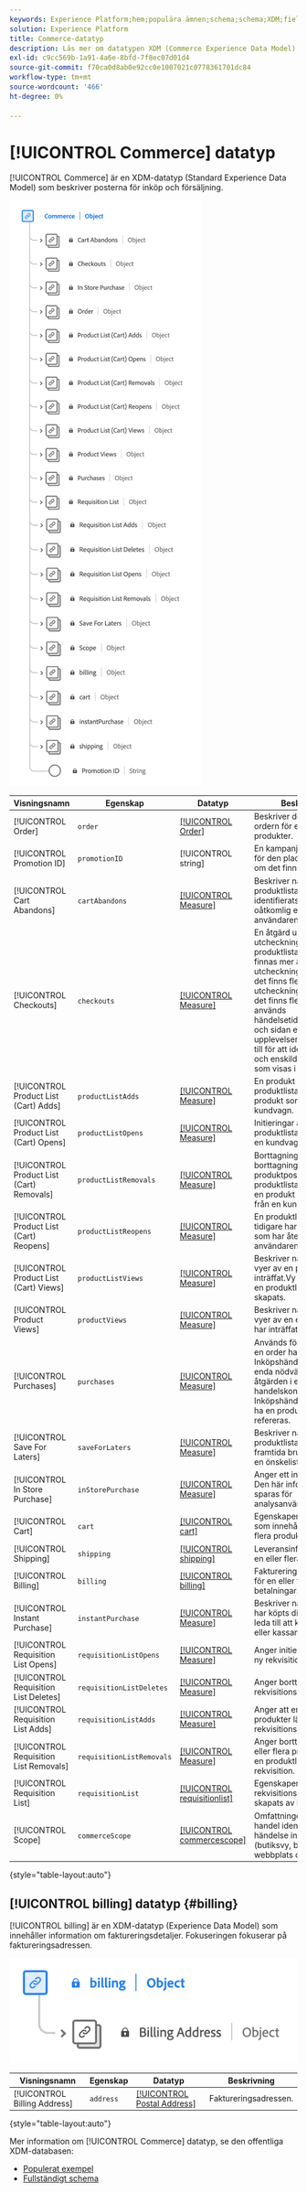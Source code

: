 ```yaml
---
keywords: Experience Platform;hem;populära ämnen;schema;schema;XDM;fields;schemas;scheman;commerce;datatype;data type;data type;
solution: Experience Platform
title: Commerce-datatyp
description: Läs mer om datatypen XDM (Commerce Experience Data Model).
exl-id: c9cc569b-1a91-4a6e-8bfd-7f8ec07d01d4
source-git-commit: f70ca0d8ab0e92cc0e1007021c0778361701dc84
workflow-type: tm+mt
source-wordcount: '466'
ht-degree: 0%

---
```


# [!UICONTROL Commerce] datatyp

[!UICONTROL Commerce] är en XDM-datatyp (Standard Experience Data Model) som beskriver posterna för inköp och försäljning.

![Ett diagram över [!UICONTROL Commerce] datatyp.](../images/data-types/commerce.png)

| Visningsnamn | Egenskap | Datatyp | Beskrivning |
|------------------------------------------|-----------------------|------------------------------------|----------------------------------------------------------------------------------------------------------|
| [!UICONTROL Order] | `order` | [[!UICONTROL Order]](./order.md) | Beskriver den monterade ordern för en eller flera produkter. |
| [!UICONTROL Promotion ID] | `promotionID` | [!UICONTROL string] | En kampanjidentifierare för den placerade ordern, om det finns en. |
| [!UICONTROL Cart Abandons] | `cartAbandons` | [[!UICONTROL Measure]](./measure.md) | Beskriver när en produktlista har identifierats som oåtkomlig eller köpbar av användaren. |
| [!UICONTROL Checkouts] | `checkouts` | [[!UICONTROL Measure]](./measure.md) | En åtgärd under utcheckningen av en produktlista. Det kan finnas mer än en utcheckningshändelse om det finns flera steg i en utcheckningsprocess. Om det finns flera steg används händelsetidsinformationen och sidan eller upplevelsen som refereras till för att identifiera steget och enskilda händelser som visas i ordning. |
| [!UICONTROL Product List (Cart) Adds] | `productListAdds` | [[!UICONTROL Measure]](./measure.md) | En produkt läggs till i produktlistan, t.ex. en produkt som läggs till i en kundvagn. |
| [!UICONTROL Product List (Cart) Opens] | `productListOpens` | [[!UICONTROL Measure]](./measure.md) | Initieringar av en ny produktlista, till exempel en kundvagn som skapas. |
| [!UICONTROL Product List (Cart) Removals] | `productListRemovals` | [[!UICONTROL Measure]](./measure.md) | Borttagning eller borttagning av en produktpost från en produktlista, till exempel en produkt som tas bort från en kundvagn. |
| [!UICONTROL Product List (Cart) Reopens] | `productListReopens` | [[!UICONTROL Measure]](./measure.md) | En produktlista som tidigare har övergetts och som har återaktiverats av användaren. |
| [!UICONTROL Product List (Cart) Views] | `productListViews` | [[!UICONTROL Measure]](./measure.md) | Beskriver när en eller flera vyer av en produktlista har inträffat.Vy eller vyer av en produktlista har skapats. |
| [!UICONTROL Product Views] | `productViews` | [[!UICONTROL Measure]](./measure.md) | Beskriver när en vy eller vyer av en enskild produkt har inträffat. |
| [!UICONTROL Purchases] | `purchases` | [[!UICONTROL Measure]](./measure.md) | Används för att spåra när en order har godkänts. Inköpshändelsen är den enda nödvändiga åtgärden i en handelskonvertering. Inköpshändelsen måste ha en produktlista som refereras. |
| [!UICONTROL Save For Laters] | `saveForLaters` | [[!UICONTROL Measure]](./measure.md) | Beskriver när en produktlista sparas för framtida bruk, till exempel en önskelista. |
| [!UICONTROL In Store Purchase] | `inStorePurchase` | [[!UICONTROL Measure]](./measure.md) | Anger ett inStore-köp. Den här informationen sparas för analysanvändning. |
| [!UICONTROL Cart] | `cart` | [[!UICONTROL cart]](./cart.md) | Egenskaperna för vagnen som innehåller en eller flera produkter. |
| [!UICONTROL Shipping] | `shipping` | [[!UICONTROL shipping]](./shipping.md) | Leveransinformation för en eller flera produkter. |
| [!UICONTROL Billing] | `billing` | [[!UICONTROL billing]](#billing) | Faktureringsinformation för en eller flera betalningar. |
| [!UICONTROL Instant Purchase] | `instantPurchase` | [[!UICONTROL Measure]](./measure.md) | Beskriver när en produkt har köpts direkt, vilket kan leda till att kundvagnen eller kassan hoppas över. |
| [!UICONTROL Requisition List Opens] | `requisitionListOpens` | [[!UICONTROL Measure]](./measure.md) | Anger initieringen av en ny rekvisitionslista. |
| [!UICONTROL Requisition List Deletes] | `requisitionListDeletes` | [[!UICONTROL Measure]](./measure.md) | Anger borttagning av rekvisitionslista. |
| [!UICONTROL Requisition List Adds] | `requisitionListAdds` | [[!UICONTROL Measure]](./measure.md) | Anger att en eller flera produkter läggs till i en rekvisitionslista. |
| [!UICONTROL Requisition List Removals] | `requisitionListRemovals` | [[!UICONTROL Measure]](./measure.md) | Anger borttagning av en eller flera produkter från en produktlista för rekvisition. |
| [!UICONTROL Requisition List] | `requisitionList` | [[!UICONTROL requisitionlist]](./requisition-list.md) | Egenskaperna för den rekvisitionslista som har skapats av kunden. |
| [!UICONTROL Scope] | `commerceScope` | [[!UICONTROL commercescope]](./commerce-scope.md) | Omfattningen för e-handel identifierar var en händelse inträffade (butiksvy, butik, webbplats osv.). |

{style="table-layout:auto"}

## [!UICONTROL billing] datatyp {#billing}

[!UICONTROL billing] är en XDM-datatyp (Experience Data Model) som innehåller information om faktureringsdetaljer. Fokuseringen fokuserar på faktureringsadressen.

![Ett diagram över faktureringsdatatypen.](../images/data-types/billing.png)

| Visningsnamn | Egenskap | Datatyp | Beskrivning |
|-------------------------------|-----------------|-----------------|--------------------------|
| [!UICONTROL Billing Address] | `address` | [[!UICONTROL Postal Address]](./postal-address.md) | Faktureringsadressen. |

{style="table-layout:auto"}

Mer information om [!UICONTROL Commerce] datatyp, se den offentliga XDM-databasen:

* [Populerat exempel](https://github.com/adobe/xdm/blob/master/components/datatypes/marketing/commerce.example.1.json)
* [Fullständigt schema](https://github.com/adobe/xdm/blob/master/components/datatypes/marketing/commerce.schema.json)
